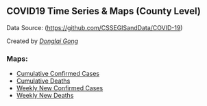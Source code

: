 ## COVID19 Time Series & Maps (County Level)
Data Source: (https://github.com/CSSEGISandData/COVID-19)

Created by [_Donglai Gong_](mailto:gong@bluetao.com)

### Maps: 
- [Cumulative Confirmed Cases](https://github.com/truedichotomy/covid19_public/tree/master/maps/covid19map_confirmed.html)
- [Cumulative Deaths](https://github.com/truedichotomy/covid19_public/maps/covid19map_death.html)
- [Weekly New Confirmed Cases](https://github.com/truedichotomy/covid19_public/maps/covid19map_delta_confirmed.html)
- [Weekly New Deaths](https://github.com/truedichotomy/covid19_public/maps/covid19map_delta_death.html)
